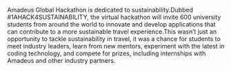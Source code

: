 Amadeus Global Hackathon is dedicated to sustainability.Dubbed #1AHACK4SUSTAINABILITY, the virtual hackathon will invite 
600 university students from around the world to innovate and develop applications that can contribute to a more sustainable
travel experience.This wasn’t just an opportunity to tackle sustainability in travel, it was a chance for students to meet industry leaders, 
learn from new mentors, experiment with the latest in coding technology, and compete for prizes, including internships with Amadeus and other industry partners.

